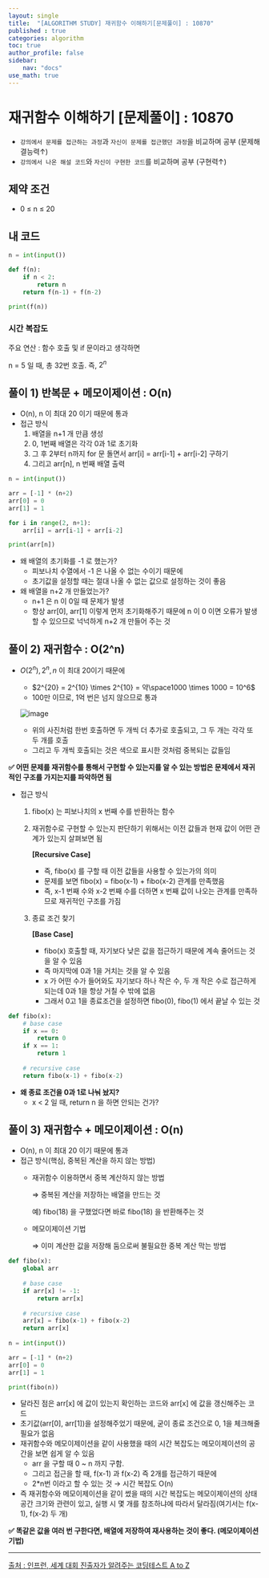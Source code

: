 ```yaml
---
layout: single
title:  "[ALGORITHM STUDY] 재귀함수 이해하기[문제풀이] : 10870"
published : true
categories: algorithm
toc: true
author_profile: false
sidebar:
    nav: "docs"
use_math: true
---
```


# 재귀함수 이해하기 [문제풀이] : 10870

- `강의에서 문제를 접근하는 과정`과 `자신이 문제를 접근했던 과정`을 비교하며 공부 (문제해결능력↑)
- `강의에서 나온 해설 코드`와 `자신이 구현한 코드`를 비교하며 공부 (구현력↑)

## 제약 조건

- 0 ≤ n ≤ 20

## 내 코드

```python
n = int(input())

def f(n):
    if n < 2:
        return n
    return f(n-1) + f(n-2)

print(f(n))
```

### 시간 복잡도

주요 연산 : 함수 호출 및 if 문이라고 생각하면

n = 5 일 때, 총 32번 호출. 즉, $2^n$

## 풀이 1) 반복문 + 메모이제이션 : O(n)

- O(n), n 이 최대 20 이기 때문에 통과
- 접근 방식
    1. 배열을 n+1 개 만큼 생성
    2. 0, 1번째 배열은 각각 0과 1로 초기화
    3. 그 후 2부터 n까지 for 문 돌면서 arr[i] = arr[i-1] + arr[i-2] 구하기
    4. 그리고 arr[n], n 번째 배열 출력

```python
n = int(input())

arr = [-1] * (n+2)
arr[0] = 0
arr[1] = 1

for i in range(2, n+1):
    arr[i] = arr[i-1] + arr[i-2]

print(arr[n])
```

- 왜 배열의 초기화를 -1 로 했는가?
    - 피보나치 수열에서 -1 은 나올 수 없는 수이기 때문에
    - 초기값을 설정할 때는 절대 나올 수 없는 값으로 설정하는 것이 좋음
- 왜 배열을 n+2 개 만들었는가?
    - n+1 은 n 이 0일 때 문제가 발생
    - 항상 arr[0], arr[1] 이렇게 먼저 초기화해주기 때문에 n 이 0 이면 오류가 발생할 수 있으므로 넉넉하게 n+2 개 만들어 주는 것

## 풀이 2) 재귀함수 : O(2^n)

- $O(2^n), 2^n, n$ 이 최대 20이기 때문에
    - $2^{20} = 2^{10} \times 2^{10} = 약\space1000 \times 1000 = 10^6$
    - 100만 이므로, 1억 번은 넘지 않으므로 통과
    
    ![image]({{site.url}}/images/2025-01-01-algorithm(10)/image.png)
    
    - 위의 사진처럼 한번 호출하면 두 개씩 더 추가로 호출되고, 그 두 개는 각각 또 두 개를 호출
    - 그리고 두 개씩 호출되는 것은 색으로 표시한 것처럼 중복되는 값들임

**✅ 어떤 문제를 재귀함수를 통해서 구현할 수 있는지를 알 수 있는 방법은 문제에서 재귀적인 구조를 가지는지를 파악하면 됨**

- 접근 방식
    1. fibo(x) 는 피보나치의 x 번째 수를 반환하는 함수
    2. 재귀함수로 구현할 수 있는지 판단하기 위해서는 이전 값들과 현재 값이 어떤 관계가 있는지 살펴보면 됨
       
        **[Recursive Case]**
        
        - 즉, fibo(x) 를 구할 때 이전 값들을 사용할 수 있는가의 의미
        - 문제를 보면 fibo(x) = fibo(x-1) + fibo(x-2) 관계를 만족했음
        - 즉, x-1 번째 수와 x-2 번째 수를 더하면 x 번째 값이 나오는 관계를 만족하므로 재귀적인 구조를 가짐
    3. 종료 조건 찾기
       
        **[Base Case]**
        
        - fibo(x) 호출할 때, 자기보다 낮은 값을 접근하기 때문에 계속 줄어드는 것을 알 수 있음
        - 즉 마지막에 0과 1을 거치는 것을 알 수 있음
        - x 가 어떤 수가 들어와도 자기보다 하나 작은 수, 두 개 작은 수로 접근하게 되는데 0과 1을 항상 거칠 수 밖에 없음
        - 그래서 0고 1을 종료조건을 설정하면 fibo(0), fibo(1) 에서 끝날 수 있는 것

```python
def fibo(x):
    # base case
    if x == 0:
        return 0
    if x == 1:
        return 1
    
    # recursive case
    return fibo(x-1) + fibo(x-2)
```

- **왜 종료 조건을 0과 1로 나눠 놨지?**
    - x < 2 일 때, return n 을 하면 안되는 건가?

## 풀이 3) 재귀함수 + 메모이제이션 : O(n)

- O(n), n 이 최대 20 이기 때문에 통과
- 접근 방식(핵심, 중복된 계산을 하지 않는 방법)
    - 재귀함수 이용하면서 중복 계산하지 않는 방법
      
        ⇒ 중복된 계산을 저장하는 배열을 만드는 것
        
        예) fibo(18) 을 구했었다면 바로 fibo(18) 을 반환해주는 것
        
    - 메모이제이션 기법
      
        ⇒ 이미 계산한 값을 저장해 둠으로써 불필요한 중복 계산 막는 방법
        

```python
def fibo(x):
    global arr
    
    # base case
    if arr[x] != -1:
        return arr[x]
    
    # recursive case
    arr[x] = fibo(x-1) + fibo(x-2)
    return arr[x]
    
n = int(input())

arr = [-1] * (n+2)
arr[0] = 0
arr[1] = 1

print(fibo(n))
```

- 달라진 점은 arr[x] 에 값이 있는지 확인하는 코드와 arr[x] 에 값을 갱신해주는 코드
- 초기값(arr[0], arr[1])을 설정해주었기 때문에, 굳이 종료 조건으로 0, 1을 체크해줄 필요가 없음
- 재귀함수와 메모이제이션을 같이 사용했을 때의 시간 복잡도는 메모이제이션의 공간을 보면 쉽게 알 수 있음
    - arr 을 구할 때 0 ~ n 까지 구함.
    - 그리고 접근을 할 때, f(x-1) 과 f(x-2) 즉 2개를 접근하기 때문에
    - 2*n번 이라고 할 수 있는 것 → 시간 복잡도 O(n)
- 즉 재귀함수와 메모이제이션을 같이 썼을 때의 시간 복잡도는 메모이제이션의 상태 공간 크기와 관련이 있고, 실행 시 몇 개를 참조하냐에 따라서 달라짐(여기서는 f(x-1), f(x-2) 두 개)

**✅ 똑같은 값을 여러 번 구한다면, 배열에 저장하여 재사용하는 것이 좋다. (메모이제이션 기법)**

---

[출처 : 인프런, 세계 대회 진출자가 알려주는 코딩테스트 A to Z](https://www.inflearn.com/course/%EC%84%B8%EA%B3%84%EB%8C%80%ED%9A%8C-%EC%BD%94%EB%94%A9%ED%85%8C%EC%8A%A4%ED%8A%B8-%ED%8C%8C%EC%9D%B4%EC%8D%AC)